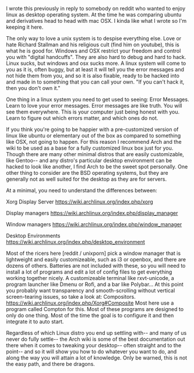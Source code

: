 I wrote this previously in reply to somebody on reddit who wanted to enjoy linux as
desktop operating system. At the time he was comparing ubuntu and derivatives
head to head with mac OSX. I kinda like what I wrote so I'm keeping it here.

The only way to love a unix system is to despise everything else. Love or hate Richard Stallman and his religious cult (find him on youtube), this is what he is good for. Windows and OSX restrict your freedom and control you with "digital handcuffs". They are also hard to debug and hard to hack. Linux sucks, but windows and osx sucks more. A linux system will come to you as it is, often buggy, but at least it will tell you the error messages and not hide them from you, and so it is also fixable, ready to be hacked into and made in to something that you can call your own. "If you can't hack it, then you don't own it."

One thing in a linux system you need to get used to seeing: Error Messages. Learn to love your error messages. Error messages are like truth. You will see them everywhere. This is your computer just being honest with you. Learn to figure out which errors matter, and which ones do not.

If you think you're going to be happier with a pre-customized version of linux like ubuntu or elementary out of the box as compared to something like OSX, not going to happen. For this reason I recommend Arch and the wiki to be used as a base for a fully customized linux box just for you. Though there are many other minimal distros that are easily customizable, like Gentoo-- and any distro's particular desktop environment can be hacked to look like another, I find Arch to be the sweet spot personally. One other thing to consider are the BSD operating systems, but they are generally not as well suited for the desktop as they are for servers.

At a minimal, you need to understand the differences between:

Xorg Display Server https://wiki.archlinux.org/index.php/xorg

Display managers https://wiki.archlinux.org/index.php/display_manager

Window managers https://wiki.archlinux.org/index.php/window_manager

Desktop Environments https://wiki.archlinux.org/index.php/desktop_environment

Most of the ricers here [reddit / unixporn] pick a window manager that is lightweight and easily customizeable, such as i3 or openbox, and there are dozens of others. Batteries are not included with these, so you will need to install a lot of programs and edit a lot of config files to get everything working together nicely. A customizeable terminal like rxvt-unicode, a program launcher like Dmenu or Rofi, and a bar like Polybar... At this point you probably want transparency and smooth-scrolling without vertical screen-tearing issues, so take a look at: Compositors. https://wiki.archlinux.org/index.php/Xorg#Composite Most here use a program called Compton for this. Most of these programs are designed to only do one thing. Most of the time the goal is to configure it and then integrate it to auto start.

Regardless of which Linux distro you end up settling with-- and many of us never do fully settle-- the Arch wiki is some of the best documentation out there when it comes to tweaking your desktop-- often straight and to the point-- and so it will show you how to do whatever you want to do, and along the way you will attain a lot of knowledge. Only be warned, this is not the easy path, and there be dragons.   

